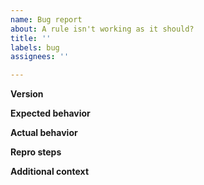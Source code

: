 ```yaml
---
name: Bug report
about: A rule isn't working as it should?
title: ''
labels: bug
assignees: ''

---
```


<!-- ✨ Thanks for reporting a bug! ➡️ Please don't ignore this template -->

**Version**
<!-- Specify version of plugin -->

**Expected behavior**
<!-- A clear and concise description of what you expected to happen. -->

**Actual behavior**
<!-- A clear and concise description of what the bug is. -->

**Repro steps**
<!-- Steps to reproduce the behavior:
1. Go to '...'
2. Click on '....'
3. Scroll down to '....'
4. See error -->

**Additional context**
<!-- Add any other context about the problem here, any screenshots to help explain your problem -->
